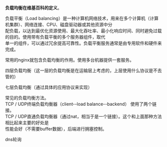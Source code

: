 **负载均衡在维基百科的定义**。

负载平衡（Load balancing）是一种计算机网络技术，用来在多个计算机（计算机集群）、网络连接、CPU、磁盘驱动器或其他资源中分     
配负载，以达到最优化资源使用、最大化吞吐率、最小化响应时间、同时避免过载的目的。使用带有负载平衡的多个服务器组件，取代      
单一的组件，可以通过冗余提高可靠性。负载平衡服务通常是由专用软件和硬件来完成。      


常用的nginx就包含负载均衡的作用。使用多台机器提供一套服务。    

四层负载均衡（这一层的负载均衡是在运输层上考虑的，上层使用什么协议是不去管的）    

七层负载均衡（通过具体的应用协议来实现）    


常见的负载均衡方法。     
TCP / UDP终端负载均衡器（client--load balance--backend） 使用了两个链接。    
TCP / UDP直通负载均衡器（通过nat，相当于是一个链接）。这个和上面那种方法相比起来主要的好处是     
性能会好（不需要buffer数据），后端进行拥塞控制。    

dns轮询    



   



